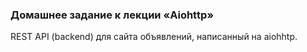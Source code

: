 ### Домашнее задание к лекции «Aiohttp»

REST API (backend) для сайта объявлений, написанный на aiohhtp.

